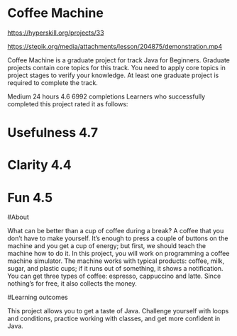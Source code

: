 # Coffee Machine

https://hyperskill.org/projects/33

https://stepik.org/media/attachments/lesson/204875/demonstration.mp4

Coffee Machine is a graduate project for track Java for Beginners.
Graduate projects contain core topics for this track. You need to apply core topics in project 
stages to verify your 
knowledge. At least one graduate project is required to complete the track.

Medium  24 hours  4.6  6992 completions
Learners who successfully completed this project rated it as follows:

# Usefulness 4.7
# Clarity 4.4
# Fun 4.5

#About

What can be better than a cup of coffee during a break? A coffee that you don’t have to make 
yourself. It’s enough to press a couple of buttons on the machine and you get a cup of energy; 
but first, we should teach the machine how to do it. In this project, you will work on programming
a coffee machine simulator. The machine works with typical products: coffee, milk, sugar, 
and plastic cups; if it runs out of something, it shows a notification. You can get three 
types of coffee: espresso, cappuccino and latte. Since nothing’s for free, it also collects 
the money.

#Learning outcomes

This project allows you to get a taste of Java. Challenge yourself with loops and conditions, 
practice working with classes, and get more confident in Java.